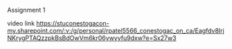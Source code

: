 Assignment 1 

video link
https://stuconestogacon-my.sharepoint.com/:v:/g/personal/rpatel5566_conestogac_on_ca/Eagfdv8IrjNKrygPTAQzzpkBsBdOwVm6kr06ywyyfu9dxw?e=Sx27w3
       
       
       
       
